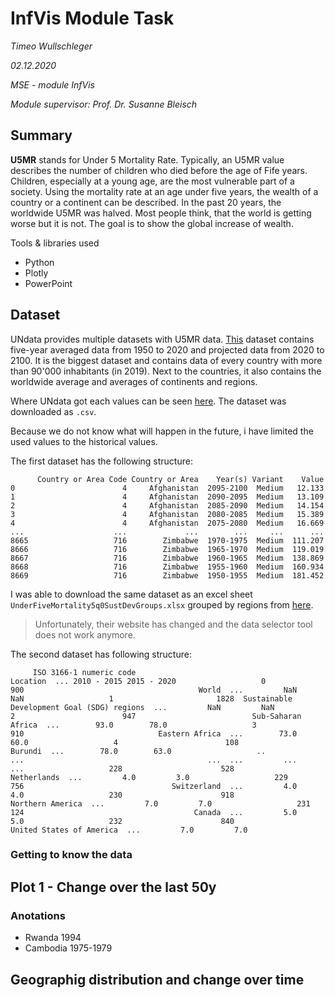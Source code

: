 # InfVis Module Task

*Timeo Wullschleger*

*02.12.2020*

*MSE - module InfVis*

*Module supervisor: Prof. Dr. Susanne Bleisch*

## Summary

**U5MR** stands for Under 5 Mortality Rate. Typically, an U5MR value describes the number of children who died before the age of Fife years. Children, especially at a young age, are the most vulnerable part of a society. Using the mortality rate at an age under five years, the wealth of a country or a continent can be described. In the past 20 years, the worldwide U5MR was halved. Most people think, that the world is getting worse but it is not. The goal is to show the global increase of wealth.

Tools & libraries used

* Python
* Plotly
* PowerPoint

## Dataset


UNdata provides multiple datasets with U5MR data.
[This](http://data.un.org/Data.aspx?q=under+five+mortality&d=PopDiv&f=variableID%3a80) dataset contains five-year averaged data from 1950 to 2020 and projected data from 2020 to 2100. It is the biggest dataset and contains data of every country with more than 90'000 inhabitants (in 2019). Next to the countries, it also contains the worldwide average and averages of continents and regions.

Where UNdata got each values can be seen [here](https://population.un.org/wpp/DataSources/). The dataset was downloaded as `.csv`.

Because we do not know what will happen in the future, i have limited the used values to the historical values.



The first dataset has the following structure:
```csv
      Country or Area Code Country or Area    Year(s) Variant    Value                                                  0                        4     Afghanistan  2095-2100  Medium   12.133                                                  1                        4     Afghanistan  2090-2095  Medium   13.109                                                  2                        4     Afghanistan  2085-2090  Medium   14.154                                                  3                        4     Afghanistan  2080-2085  Medium   15.389                                                  4                        4     Afghanistan  2075-2080  Medium   16.669                                                  ...                    ...             ...        ...     ...      ...                                                  8665                   716        Zimbabwe  1970-1975  Medium  111.207                                                  8666                   716        Zimbabwe  1965-1970  Medium  119.019                                                  8667                   716        Zimbabwe  1960-1965  Medium  138.869                                                  8668                   716        Zimbabwe  1955-1960  Medium  160.934                                                  8669                   716        Zimbabwe  1950-1955  Medium  181.452 
```
I was able to download the same dataset as an excel sheet `UnderFiveMortality5q0SustDevGroups.xlsx` grouped by regions from [here](https://population.un.org/PEPxplorer/api/queryweb/exportexcel). 
>Unfortunately, their website has changed and the data selector tool does not work anymore.

The second dataset has following structure:
```
     ISO 3166-1 numeric code                                    Location  ... 2010 - 2015 2015 - 2020                   0                        900                                       World  ...         NaN         NaN                   1                       1828  Sustainable Development Goal (SDG) regions  ...         NaN         NaN                   2                        947                          Sub-Saharan Africa  ...        93.0        78.0                   3                        910                              Eastern Africa  ...        73.0        60.0                   4                        108                                     Burundi  ...        78.0        63.0                   ..                       ...                                         ...  ...         ...         ...                   228                      528                                 Netherlands  ...         4.0         3.0                   229                      756                                 Switzerland  ...         4.0         4.0                   230                      918                            Northern America  ...         7.0         7.0                   231                      124                                      Canada  ...         5.0         5.0                   232                      840                    United States of America  ...         7.0         7.0                    
```

### Getting to know the data


## Plot 1 - Change over the last 50y



### Anotations

* Rwanda 1994
* Cambodia 1975-1979



## Geographig distribution and change over time